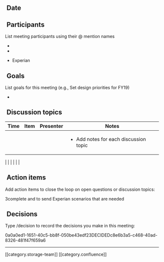 
##  Date



##  Participants
List meeting participants using their @ mention names


* 


* 


* Experian




##  Goals
List goals for this meeting (e.g., Set design priorities for FY19)


* 




##  Discussion topics


|  **Time**  |  **Item**  |  **Presenter**  |  **Notes**  | 
|  --- |  --- |  --- |  --- | 
|  |  |  | <ul><li>Add notes for each discussion topic

</li></ul> | 
|  |  |  |  | 


##  Action items
Add action items to close the loop on open questions or discussion topics:

3complete and  to send Experian scenarios that are needed
##  Decisions
Type /decision to record the decisions you make in this meeting:

0a0a0ed1-1651-40c5-bb8f-050be43edf23DECIDEDc8e6b3a5-c468-40ad-8326-481f47f659a6

*****

[[category.storage-team]] 
[[category.confluence]] 
